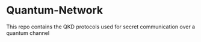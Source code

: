# Quantum-Network
This repo contains the QKD protocols used for secret communication over a quantum channel
